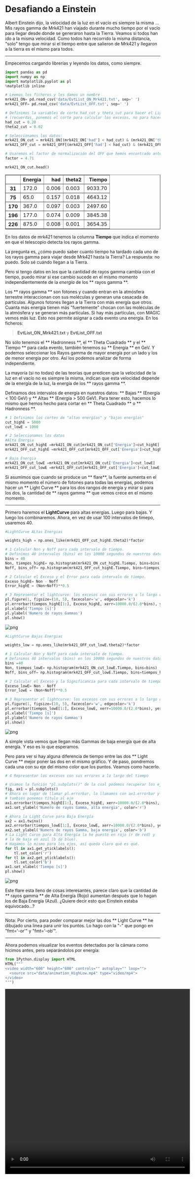 # Desafiando a Einstein

Albert Einstein dijo, la velocidad de la luz en el vacío es siempre la misma ... Mis rayos gamma de Mrk421 han viajado durante mucho tiempo por el vacío para llegar desde donde se generaron hasta la Tierra. Veamos si todos han ido a la misma velocidad. Como todos han recorrido la misma distancia, "solo" tengo que mirar si el tiempo entre que salieron de Mrk421 y llegaron a la tierra es el mismo para todos.

------

Empecemos cargando librerías y leyendo los datos, como siempre.


```python
import pandas as pd
import numpy as np
import matplotlib.pyplot as pl
%matplotlib inline
```


```python
# Leemos los ficheros y les damos un nombre
mrk421_ON= pd.read_csv('data/EvtList_ON_Mrk421.txt', sep=' ')
mrk421_OFF= pd.read_csv('data/EvtList_OFF.txt', sep=' ')

# Definimos la variables de corte had_cut y theta_cut para hacer el Light Curve
# (recuerdas, ponemos el corte para calcular los excesos, no para hacer el Theta Plot)
had_cut = 0.20
theta2_cut = 0.02

# Seleccionamos los datos:
mrk421_ON_cut = mrk421_ON[(mrk421_ON['had'] < had_cut) & (mrk421_ON['theta2'] < theta2_cut)]
mrk421_OFF_cut = mrk421_OFF[(mrk421_OFF['had'] < had_cut) & (mrk421_OFF['theta2'] < theta2_cut)]

# Usaremos el factor de normalización del OFF que hemos encontrado antes
factor = 4.71
```


```python
mrk421_ON_cut.head()
```




<div>
<table border="1" class="dataframe">
  <thead>
    <tr style="text-align: right;">
      <th></th>
      <th>Energia</th>
      <th>had</th>
      <th>theta2</th>
      <th>Tiempo</th>
    </tr>
  </thead>
  <tbody>
    <tr>
      <th>31</th>
      <td>172.0</td>
      <td>0.006</td>
      <td>0.003</td>
      <td>9033.70</td>
    </tr>
    <tr>
      <th>75</th>
      <td>65.0</td>
      <td>0.157</td>
      <td>0.018</td>
      <td>4643.12</td>
    </tr>
    <tr>
      <th>170</th>
      <td>367.0</td>
      <td>0.097</td>
      <td>0.003</td>
      <td>2497.60</td>
    </tr>
    <tr>
      <th>196</th>
      <td>177.0</td>
      <td>0.074</td>
      <td>0.009</td>
      <td>3845.38</td>
    </tr>
    <tr>
      <th>226</th>
      <td>875.0</td>
      <td>0.008</td>
      <td>0.001</td>
      <td>3654.35</td>
    </tr>
  </tbody>
</table>
</div>



En los datos de mrk421 tenemos la columna **Tiempo** que indica el momento en que el telescopio detecta los rayos gamma.

La pregunta es, ¿cómo puedo saber cuanto tiempo ha tardado cada uno de los rayos gamma para viajar desde Mrk421 hasta la Tierra? La respuesta: no puedo. Solo sé cuándo llegan a la Tierra.

Pero si tengo datos en los que la cantidad de rayos gamma cambia con el tiempo, puedo mirar si ese cambio sucede en el mismo momento independientemente de la _energía_ de los ** rayos gamma **.

Los ** rayos gamma ** son fotones y cuando entran en la atmósfera terrestre interaccionan con sus moléculas y generan una casacada de partículas. Algunos fotones llegan a la Tierra con más energía que otros. Cuanta más energía tienen más "fuertemente" chocan con las moléculas de la atmósfera y se generan más partículas. Si hay más partículas, con MAGIC vemos más luz. Esto nos permite asignar a cada evento una energía. En los ficheros:

> **EvtList_ON_Mrk421.txt** y **EvtList_OFF.txt**

No sólo tenemos el ** Hadronness **, el ** Theta Cuadrado ** y el ** Tiempo ** para cada evento, también tenemos su ** Energia ** en GeV. Y podemos seleccionar los Rayos gamma de mayor energía por un lado y los de menor energía por otro. Así los podemos analizar de forma independiente.

La mayoría (si no todas) de las teorías que predicen que la velocidad de la luz en el vacío no es siempre la misma, indican que esta velocidad depende de la energía de la luz, la energía de los ** rayos gamma **.

Definamos dos intervalos de energía en nuestros datos: ** Bajas ** (Energía < 100 GeV) y ** Altas ** (Energía > 500 GeV). Para tener esto, hacemos lo mismo que hemos hecho para cortar en ** Theta Cuadrado ** o ** Hadronness **.


```python
# 1 Definimos los cortes de "altas energías" y "bajas energías"
cut_highE = 5000
cut_lowE = 1000

# 2 Seleccionamos los datos
#Alta Energia
mrk421_ON_cut_highE =mrk421_ON_cut[mrk421_ON_cut['Energia']>cut_highE]
mrk421_OFF_cut_highE =mrk421_OFF_cut[mrk421_OFF_cut['Energia']>cut_highE]

# Baja Energia
mrk421_ON_cut_lowE =mrk421_ON_cut[mrk421_ON_cut['Energia']<cut_lowE]
mrk421_OFF_cut_lowE =mrk421_OFF_cut[mrk421_OFF_cut['Energia']<cut_lowE]
```

Si asumimos que cuando se produce un ** flare**, la fuente aumenta en el mismo momento el número de fotones para todas las energías, podemos hacer un ** Light Curve ** para los dos rangos de energía y mirar si para los dos, la cantidad de ** rayos gamma ** que vemos crece en el mismo momento.

------

Primero haremos el **LightCurve** para altas energías. Luego para bajas. Y luego los combinaremos.
Ahora, en vez de usar 100 intervalos de timepo, usaremos 40.


```python
#LightCurve ALtas Energias

weights_high = np.ones_like(mrk421_OFF_cut_highE.theta2)*factor

# 1 Calcular Non y Noff para cada intervalo de tiempo.
# Definimos 40 intervalos (bins) en los 10000 segundos de nuestros datos
bins = 40
Non, tiempos_highE= np.histogram(mrk421_ON_cut_highE.Tiempo, bins=bins)
Noff, bins_off= np.histogram(mrk421_OFF_cut_highE.Tiempo, bins=tiempos_highE, weights=weights_high)

# 2 Calcular el Exceso y el Error para cada intervalo de tiempo.
Exceso_highE= Non - Noff
Error_highE = (Non+Noff)**0.5

# 3 Representar el lightcurve: los excesos con sus errores a lo largo del tiempo
pl.figure(1, figsize=(10, 5), facecolor='w', edgecolor='k')
pl.errorbar(tiempos_highE[1:], Exceso_highE, xerr=10000.0/(2.0*bins), yerr= Error_highE, fmt='or', ecolor='red')
pl.xlabel('Tiempo [s]')
pl.ylabel('Numero de rayos Gammas')
pl.show()
```


![png](night_4_5_files/night_4_5_7_0.png)



```python
#LightCurve Bajas Energias

weights_low = np.ones_like(mrk421_OFF_cut_lowE.theta2)*factor

# 1 Calcular Non y Noff para cada intervalo de tiempo.
# Definimos 40 intervalos (bins) en los 10000 segundos de nuestros datos
bins =40
Non, tiempos_lowE= np.histogram(mrk421_ON_cut_lowE.Tiempo, bins=bins)
Noff, bins_off= np.histogram(mrk421_OFF_cut_lowE.Tiempo, bins=tiempos_highE, weights=weights_low)

# 2 Calcular el Exceso y la Significancia para cada intervalo de tiempo.
Exceso_lowE= Non - Noff
Error_lowE = (Non+Noff)**0.5

# 3 Representar el lightcurve: los excesos con sus errores a lo largo del tiempo
pl.figure(1, figsize=(10, 5), facecolor='w', edgecolor='k')
pl.errorbar(tiempos_lowE[1:], Exceso_lowE, xerr=10000.0/(2.0*bins), yerr= Error_lowE, fmt='or', ecolor='red')
pl.xlabel('Tiempo [s]')
pl.ylabel('Numero de rayos Gammas')
pl.show()

```


![png](night_4_5_files/night_4_5_8_0.png)


A simple vista vemos que llegan más Gammas de baja energía que de alta energía. Y eso es lo que esperamos.

Pero para ver si hay alguna diferencia de tiempo entre las dos ** Light Curve ** mejor poner las dos en el mismo gráfico. Y de paso, pondremos cada una con su eje del mismo color que los puntos. Veamos como hacerlo.


```python
# 4 Representar los excesos con sus errores a lo largo del tiempo

# Usamos la función "pl.subplots()" de la cual podemos recuperar los ejes en ax1
fig, ax1 = pl.subplots()
# Ahora en lugar de llamar pl.errorbar, lo llamamos con ax1.errorbar y
# también ponemos título al eje
ax1.errorbar(tiempos_highE[1:], Exceso_highE, xerr=10000.0/(2.0*bins), yerr=Error_highE, fmt='-or', ecolor='red')
ax1.set_ylabel('Numero de rayos Gamma, alta energia', color='r')

# Ahora la Light Curve para Baja Energía
ax2 = ax1.twinx()
ax2.errorbar(tiempos_lowE[1:], Exceso_lowE, xerr=10000.0/(2.0*bins), yerr=Error_lowE, fmt='-ob', ecolor='blue')
ax2.set_ylabel('Numero de rayos Gamma, baja energia', color='b')
# La Light Curve para Alta Energía la he puesto en rojo (r de red) y
# la de baja en azul (b de blue).
# Hagamos lo mismo para los ejes, así queda claro qué es qué.
for tl in ax1.get_yticklabels():
    tl.set_color('r')
for tl in ax2.get_yticklabels():
    tl.set_color('b')
ax1.set_xlabel('Tiempo [s]')
pl.show()

```


![png](night_4_5_files/night_4_5_10_0.png)


Este flare esta lleno de cosas interesantes, parece claro que la cantidad de ** rayos gamma ** de Alta Energía (Rojo) aumentan después que lo hagan los de Baja Energía (Azul). ¿Quiere decir esto que Einstein estaba equivocado...?

-----
Nota:
Por cierto, para poder comparar mejor las dos ** Light Curve ** he dibujado una linea para unir los puntos. Lo hago con la "-" que pongo en "fmt='-or'" y "fmt='-ob'".

-----
Ahora podemos visualizar los eventos detectados por la cámara como hicimos antes, pero separándolos por energía:


```python
from IPython.display import HTML
HTML("""
<video width="600" height="600" controls="" autoplay="" loop="">
  <source src="data/animation_HighLow.mp4" type="video/mp4">
</video>
""")
```





<video width="600" height="600" controls="" autoplay="" loop="">
  <source src="data/animation_HighLow.mp4" type="video/mp4">
</video>

